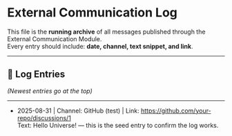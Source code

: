 # External Communication Log

This file is the **running archive** of all messages published through the External Communication Module.  
Every entry should include: **date, channel, text snippet, and link**.

---

## 📜 Log Entries

*(Newest entries go at the top)*

---

- 2025-08-31 | Channel: GitHub (test) | Link: https://github.com/your-repo/discussions/1  
  Text: Hello Universe! — this is the seed entry to confirm the log works.

